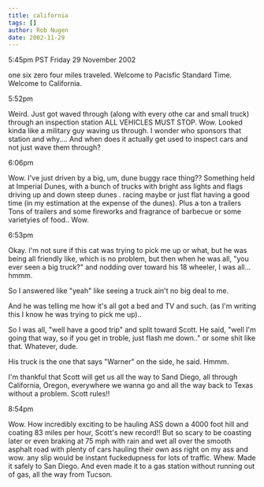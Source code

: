 ```yaml
---
title: california
tags: []
author: Rob Nugen
date: 2002-11-29
---
```


<p class=date>5:45pm PST Friday 29 November 2002</p>

<p>one six zero four miles traveled. Welcome to Pacisfic Standard
Time.  Welcome to California.</p>

<p class=date>5:52pm</p>

<p>Weird.  Just got waved through (along with every othe car and small
truck) through an inspection station ALL VEHICLES MUST STOP.  Wow.
Looked kinda like a military guy waving us through.  I wonder who
sponsors that station and why....  And when does it actually get used
to inspect cars and not just wave them through?<p
class=date>6:06pm</p></p>

<p>Wow.  I've just driven by a big, um, dune buggy race thing??
Something held at Imperial Dunes, with a bunch of trucks with bright
ass lights and flags driving up and down steep dunes . racing maybe or
just flat having a good time (in my estimation at the expense of the
dunes).  Plus a ton a trailers Tons of trailers and some fireworks and
fragrance of barbecue or some varietyies of food..  Wow.</p>

<p class=date>6:53pm</p>

<p>Okay.  I'm not sure if this cat was trying to pick me up or what,
but he was being all friendly like, which is no problem, but then when
he was all, "you ever seen a big truck?" and nodding over toward his
18 wheeler, I was all...  hmmm.</p>

<p>So I answered like "yeah" like seeing a truck ain't no big deal to
me.</p>

<p>And he was telling me how it's all got a bed and TV and such.  (as
I'm writing this I know he was trying to pick me up)..</p>

<p>So I was all, "well have a good trip" and split toward Scott.  He
said, "well I'm going that way, so if you get in troble, just flash me
down.." or some shit like that.  Whatever, dude.</p>

<p>His truck is the one that says "Warner" on the side, he said.
Hmmm.</p>

<p>I'm thankful that Scott will get us all the way to Sand Diego, all
through California, Oregon, everywhere we wanna go and all the way
back to Texas without a problem.  Scott rules!!</p>

<p class=date>8:54pm</p>

<p>Wow.  How incredibly exciting to be hauling ASS down a 4000 foot
hill and coating 83 miles per hour, Scott's new record!!  But so scary
to be coasting later or even braking at 75 mph with rain and wet all
over the smooth asphalt road with plenty of cars hauling their own ass
right on my ass and wow.  any slip would be instant fuckedupness for
lots of traffic.  Whew.  Made it safely to San Diego.  And even made
it to a gas station without running out of gas, all the way from
Tucson.</p>
